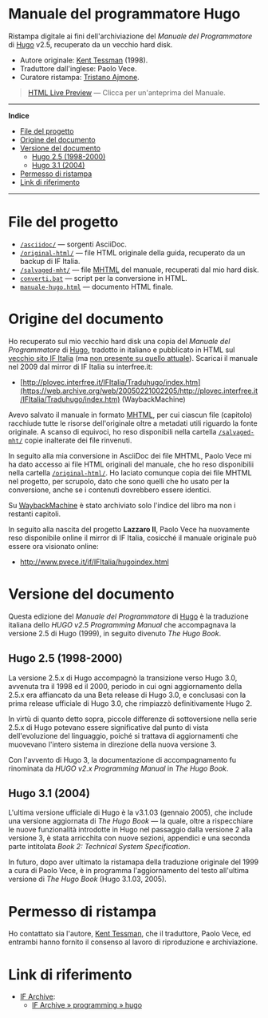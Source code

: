 # Manuale del programmatore Hugo

Ristampa digitale ai fini dell'archiviazione del _Manuale del Programmatore_ di [Hugo] v2.5, recuperato da un vecchio hard disk.

- Autore originale: [Kent Tessman] (1998).
- Traduttore dall'inglese: Paolo Vece.
- Curatore ristampa: [Tristano Ajmone].

> [HTML Live Preview] — Clicca per un'anteprima del Manuale.

[HTML Live Preview]: http://htmlpreview.github.io/?https://github.com/tajmone/lazzaro2/blob/hugo-man/hugo/manuale/manuale-hugo.html

-----

**Indice**

<!-- MarkdownTOC autolink="true" bracket="round" autoanchor="false" lowercase="only_ascii" uri_encoding="true" levels="1,2,3" -->

- [File del progetto](#file-del-progetto)
- [Origine del documento](#origine-del-documento)
- [Versione del documento](#versione-del-documento)
    - [Hugo 2.5 \(1998-2000\)](#hugo-25-1998-2000)
    - [Hugo 3.1 \(2004\)](#hugo-31-2004)
- [Permesso di ristampa](#permesso-di-ristampa)
- [Link di riferimento](#link-di-riferimento)

<!-- /MarkdownTOC -->

-----

# File del progetto

- [`/asciidoc/`](./asciidoc/) — sorgenti AsciiDoc.
- [`/original-html/`][original] — file HTML originale della guida, recuperato da un backup di IF Italia.
- [`/salvaged-mht/`][salvaged] — file [MHTML] del manuale, recuperati dal mio hard disk. 
- [`converti.bat`](./converti.bat) — script per la conversione in HTML.
- [`manuale-hugo.html`](./manuale-hugo.html) — documento HTML finale.

# Origine del documento

Ho recuperato sul mio vecchio hard disk una copia del _Manuale del Programmatore_ di [Hugo], tradotto in italiano e pubblicato in HTML sul [vecchio sito IF Italia][man WBM] (ma [non presente su quello attuale]). Scaricai il manuale nel 2009 dal mirror di IF Italia su interfree.it:

- [http://plovec.interfree.it/IFItalia/Traduhugo/index.htm](https://web.archive.org/web/20050221002205/http://plovec.interfree.it/IFItalia/Traduhugo/index.htm) (WaybackMachine)

Avevo salvato il manuale in formato [MHTML], per cui ciascun file (capitolo) racchiude tutte le risorse dell'originale oltre a metadati utili riguardo la fonte originale. A scanso di equivoci, ho reso disponibili nella cartella [`/salvaged-mht/`][salvaged] copie inalterate dei file rinvenuti. 

In seguito alla mia conversione in AsciiDoc dei file MHTML, Paolo Vece mi ha dato accesso ai file HTML originali del manuale, che ho reso disponibilii nella cartella [`/original-html/`][original]. Ho laciato comunque copia dei file MHTML nel progetto, per scrupolo, dato che sono quelli che ho usato per la conversione, anche se i contenuti dovrebbero essere identici.

Su [WaybackMachine][man WBM] è stato archiviato solo l'indice del libro ma non i restanti capitoli.

In seguito alla nascita del progetto __Lazzaro II__, Paolo Vece ha nuovamente reso disponibile online il mirror di IF Italia, cosicché il manuale originale può essere ora visionato online: 

- http://www.pvece.it/if/IFItalia/hugoindex.html

# Versione del documento

Questa edizione del _Manuale del Programmatore_ di [Hugo] è la traduzione italiana dello _HUGO v2.5 Programming Manual_ che accompagnava la versione 2.5 di Hugo (1999), in seguito divenuto _The Hugo Book_.


## Hugo 2.5 (1998-2000)

La versione 2.5.x di Hugo accompagnò la transizione verso Hugo 3.0, avvenuta tra il 1998 ed il 2000, periodo in cui ogni aggiornamento della 2.5.x era affiancato da una Beta release di Hugo 3.0, e conclusasi con la prima release ufficiale di Hugo 3.0, che rimpiazzò definitivamente Hugo 2.

In virtù di quanto detto sopra, piccole differenze di sottoversione nella serie 2.5.x di Hugo potevano essere significative dal punto di vista dell'evoluzione del linguaggio, poiché si trattava di aggiornamenti che muovevano l'intero sistema in direzione della nuova versione 3.

Con l'avvento di Hugo 3, la documentazione di accompagnamento fu rinominata da _HUGO v2.x Programming Manual_ in _The Hugo Book_.

## Hugo 3.1 (2004)

L'ultima versione ufficiale di Hugo è la v3.1.03 (gennaio 2005), che include una versione aggiornata di _The Hugo Book_ — la quale, oltre a rispecchiare le nuove funzionalità introdotte in Hugo nel passaggio dalla versione 2 alla versione 3, è stata arricchita con nuove sezioni, appendici e una seconda parte intitolata _Book 2: Technical System Specification_.

In futuro, dopo aver ultimato la ristamapa della traduzione originale del 1999 a cura di Paolo Vece, è in programma l'aggiornamento del testo all'ultima versione di _The Hugo Book_ (Hugo 3.1.03, 2005).

# Permesso di ristampa

Ho contattato sia l'autore, [Kent Tessman], che il traduttore, Paolo Vece, ed entrambi hanno fornito il consenso al lavoro di riproduzione e archiviazione.

# Link di riferimento

- [IF Archive]:
    + [IF Archive » programming » hugo]

<!-----------------------------------------------------------------------------
                               REFERENCE LINKS                                
------------------------------------------------------------------------------>

[Hugo]: http://www.generalcoffee.com/hugo/gethugo.html "Visita il sito di Hugo"
[man WBM]: https://web.archive.org/web/20050221002205/http://plovec.interfree.it/IFItalia/Traduhugo/index.htm "Vedi copia archivata del documento originale su WaybackMachine"
[non presente su quello attuale]: http://ifitalia.oldgamesitalia.net/pmwiki/pmwiki.php?n=Main.Manuali

[HUGO per giocare]: https://web.archive.org/web/20050221195514/http://plovec.interfree.it/IFItalia/guidauso.html

[The Hugo Book]: http://www.ifarchive.org/if-archive/programming/hugo/manuals/hugo_book.pdf "Scarica 'The Hugo Book' in PDF"

[MHTML]: https://it.wikipedia.org/wiki/MHTML

<!-- file e cartelle -->

[salvaged]: ./salvaged-mht "Vai alla cartella"
[original]: ./original-html "Vai alla cartella"

<!-- IF Archive -->

[IF Archive]: https://www.ifarchive.org/ "Visita lo IF Archive"
[IF Archive » programming » hugo]: https://www.ifarchive.org/indexes/if-archive/programming/hugo/ "Visita la sezione '/programming/hugo/' dello IF Archive"

<!-- persone -->

[Tristano Ajmone]: https://github.com/tajmone "Visita il profilo GitHub di Tristano Ajmone"
[Kent Tessman]: http://ifwiki.org/index.php/Kent_Tessman "Vedi la pagina su Kent Tessman nello IF-Wiki"

<!-- EOF -->
